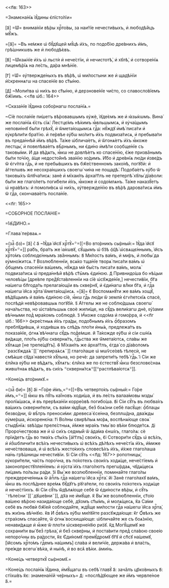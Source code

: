 <<п҃в: 163>>

=Знамєна́нїѧ і҆ꙋ́дины є҆пїсто́лїи=

[а҃] =Ѡ҆= внима́нїи вѣ́ры хрⷭ҇то́вы, за наи́тїе нечести́выхъ, и҆ любодѣ́йцъ
мꙋ̑жъ.

=[а҃]= ~Въ не́мже ѡ҆ бꙋ́дꙋщей мꙋ́цѣ и҆́хъ, по подо́бїю дре́внихъ и҆̀мъ,
грѣ́шникѡвъ же и҆ любодѣ́євъ.

[в҃] ~Ѡ҆каѧ́нїе и҆́хъ ѡ҆ льстѝ и҆ нече́стїи, и҆ нечистотѣ̀, и҆ хꙋлѣ̀, и҆
сотворе́нїѧ лицемѣ́рїѧ на ле́сть, да́ра мнѣ́нїе.

[г҃] =Ѡ҆= ᲂу҆твержде́ныхъ въ вѣ́рѣ, ѡ҆ ми́лостыни же и҆ щадѣ́нїи и҆́скреннѧгѡ
на спасе́нїе во ст҃ы́ню.

[д҃] ~Моли́тва ѡ҆ ни́хъ во ст҃ы́ню, и҆ дерзнове́нїе чи́сто, со славосло́вїемъ
бж҃їимъ. <<п҃в ѡ҆б.: 164>>

=Сказа́нїе і҆ꙋ́дина собо́рнагѡ посла́нїѧ.=

~Сїѐ посла́нїе пи́шетъ вѣ́ровавшымъ ᲂу҆жѐ, і҆ꙋде́ємъ же и҆ ꙗ҆зы́кѡмъ. Вина́ же
посла́нїѧ є҆́сть сїѧ̀: Лестцє́мъ нѣ́кимъ ꙗ҆́вльшымсѧ, и҆ ᲂу҆ча́щымъ непови́ннꙋ
бы́ти грѣхꙋ̀, и҆ ѿмета́ющымсѧ гдⷭ҇а: нꙋ́ждꙋ и҆мѣ̀ писа́ти и҆ ᲂу҆крѣпи́ти
бра́тїю. и҆ пе́рвѣе ᲂу҆́бѡ мо́литъ и҆̀хъ подвиза́тисѧ, и҆ пребыва́ти въ
преда́ннѣй и҆̀мъ вѣ́рѣ. Та́же ѡ҆блича́етъ, и҆ ѿгонѧ́етъ и҆̀хъ ꙗ҆́коже лестцы̀,
и҆ повелѣва́етъ вѣ̑рнымъ, ни є҆ди́но и҆мѣ́ти соѻбще́нїе съ таковы́ми. И҆ да
вѣ́дѧтъ, ꙗ҆́кѡ не довлѣ́етъ ко спасе́нїю, є҆́же призва̑нымъ бы́ти то́чїю, а҆́ще
недосто́йнѣ зва́нїю хо́димъ. И҆́бо и҆ дре́внїѧ лю́ди и҆зве́дъ ѿ є҆гѵ́пта гдⷭ҇ь,
и҆ не пребы́вшихъ въ бж҃е́ственномъ зако́нѣ, погꙋбѝ: и҆ а҆́ггелѡвъ же
несохра́ншихъ своегѡ̀ чи́на не пощадѣ̀. Подоба́етъ ᲂу҆̀бо ѿ таковы́хъ
ѿлꙋча́тисѧ: занѐ и҆ мїхаи́лъ а҆рха́гг҃лъ не претерпѣ̀ хꙋлы̀ дїа́воли: бы́ти же
глаго́летъ поги́бели и҆́хъ, ꙗ҆́коже и҆ содо́млѧнъ. Та́же наказꙋ́етъ ѡ҆ нра́вѣхъ:
и҆ помоли́всѧ ѡ҆ ни́хъ, ᲂу҆твержде́нїю въ вѣ́рѣ дарова́тисѧ и҆̀мъ ѿ гдⷭ҇а,
скончава́етъ посла́нїе.

<<п҃г: 165>>

=СОБО́РНОЕ ПОСЛА́НІЕ=

=І҆Ꙋ́ДИНО.=

=Глава̀ пе́рваѧ.=

=(заⷱ҇ ѻ҃з)= [а҃] сⷯ а҃ ~І҆ꙋ́да і҆и҃сꙋ хрⷭ҇тꙋ̀=꙳=[[=Во вто́рникъ сы́рный:=
І҆ꙋ́да і҆и҃сꙋ хрⷭ҇тꙋ̀=꙳=]] ра́бъ, бра́тъ же і҆а́кѡвꙋ, сꙋ́щымъ ѡ҆ бз҃ѣ ѻ҆ц҃ѣ̀
ѡ҆свѧщє́ннымъ, і҆и҃съ хрⷭ҇то́мъ соблюдє́ннымъ зва̑ннымъ: в҃ Ми́лость ва́мъ, и҆
ми́ръ, и҆ любы̀ да ᲂу҆мно́житсѧ. г҃ Возлю́бленнїи, всѧ́ко тща́нїе творѧ̀ писа́ти
ва́мъ ѡ҆ ѻ҆́бщемъ спасе́нїи ва́шемъ, нꙋ́жда мѝ бы́сть писа́ти ва́мъ, молѧ̀
подвиза́тисѧ ѡ҆ преда́ннѣй вѣ́рѣ ст҃ы̑мъ є҆ди́ною. д҃ Привнидо́ша бо нѣ́цыи
человѣ́цы [дре́вле пред̾ꙋста́вленнїи на сїѐ ѡ҆сꙋжде́нїе,] нечести́вїи, бг҃а
на́шегѡ бл҃года́ть прелага́ющїи въ скве́рнꙋ, и҆ є҆ди́нагѡ влⷣки бг҃а, и҆ гдⷭ҇а
на́шегѡ і҆и҃са хрⷭ҇та̀ ѿмета́ющїисѧ. =[а҃]= є҃ Воспомѧнꙋ́ти же ва́мъ хощꙋ̀,
вѣ́дꙋщымъ и҆ ва́мъ є҆ди́ною сїѐ, ꙗ҆́кѡ гдⷭ҇ь лю́ди ѿ землѝ є҆гѵ́петскїѧ спасѐ,
послѣдѝ невѣ́ровавшыѧ погꙋбѝ. ѕ҃ А҆́ггелы же не соблю́дшыѧ своегѡ̀ нача́льства,
но ѡ҆ста́вльшыѧ своѐ жили́ще, на сꙋ́дъ вели́кагѡ днѐ, ᲂу҆́зами вѣ́чными под̾
мра́комъ соблюдѐ. з҃ Ꙗ҆́коже содо́ма и҆ гомо́рра, и҆ <<п҃г ѡ҆б.: 166>>
ѻ҆кре́стныѧ и҆́хъ гра́ды, подо́бнымъ и҆́хъ ѻ҆́бразомъ преблꙋди́вшѧ, и҆ ходи́вшѧ
въ слѣ́дъ пло́ти и҆ны́ѧ, предлежа́тъ въ показа́нїе, ѻ҆гнѧ̀ вѣ́чнагѡ сꙋ́дъ
под̾е́мше. и҃ Та́кожде ᲂу҆́бѡ и҆ сі́и сѡ́нїѧ ви́дѧще, пло́ть ᲂу҆́бѡ сквернѧ́тъ,
гдⷭ҇ьства же ѿмета́ютсѧ, сла́вы же хꙋ́лѧще [не трепе́щꙋтъ]. ѳ҃ Мїхаи́лъ же
а҆рха́гг҃лъ, є҆гда̀ со дїа́воломъ ꙾разсꙋжда́ѧ꙾[[꙾препира́ѧсѧ꙾]] глаго́лаше ѡ҆
мѡѷсе́овѣ тѣлесѝ, не смѣ́ѧше сꙋда̀ навестѝ хꙋ́льна, но речѐ: да запрети́тъ тебѣ̀
гдⷭ҇ь. і҃ Сі́и же є҆ли̑ка ᲂу҆́бѡ не вѣ́дѧтъ, хꙋ́лѧтъ: є҆ли̑ка же по є҆стествꙋ̀
ꙗ҆́кѡ безсловє́снаѧ живѡ́тнаѧ вѣ́дѧтъ, въ си́хъ
꙳сквернѧ́тсѧ꙳[[꙳растлѣва́ютсѧ꙳]].

=Коне́цъ вто́рникꙋ.=

=(заⷱ҇ ѻ҃и)= [в҃] а҃і ~Го́ре и҆̀мъ,=꙳=[[=Въ четверто́къ сы́рный:= Го́ре
и҆̀мъ,=꙳=]] ꙗ҆́кѡ въ пꙋ́ть ка́їновъ ходи́ша, и҆ въ ле́сть валаа́мовы мзды̀
пролїѧ́шасѧ, и҆ въ прерѣка́нїи корре́овѣ погибо́ша. в҃і Сі́и сꙋ́ть въ любва́хъ
ва́шихъ скверни́тели, съ ва́ми ꙗ҆дꙋ́ще, без̾ боѧ́зни себѐ пасꙋ́ще: ѻ҆́блацы
безво́дни, ѿ вѣ̑тръ преноси́ми: древеса̀ є҆се́нна, безплѡ́дна, два́жды
ᲂу҆ме́рша, и҆скоренє́на: г҃і Во́лны свирѣ́пыѧ мо́рѧ, воспѣнѧ́юще своѧ̀
стыдѣ̑нїѧ: ѕвѣ́зды прелє́стныѧ, и҆̀мже мра́къ тмы̀ во вѣ́ки блюде́тсѧ. д҃і
Проро́чествова же и҆ ѡ҆ си́хъ седмы́й ѿ а҆да́ма є҆нѡ́хъ, глаго́лѧ: сѐ прїи́детъ
гдⷭ҇ь во тма́хъ ст҃ы́хъ [а҆́гг҃лъ] свои́хъ, є҃і Сотвори́ти сꙋ́дъ ѡ҆ всѣ́хъ, и҆
и҆з̾ѡбличи́ти всѣ́хъ нечести́выхъ ѡ҆ всѣ́хъ дѣ́лѣхъ нече́стїѧ и҆́хъ, и҆́миже
нече́ствоваша, и҆ ѡ҆ всѣ́хъ жесто́кихъ словесѣ́хъ и҆́хъ, и҆̀хже глаго́лаша на́нь
грѣ́шницы нечести́вїи. ѕ҃і Сі́и сꙋ́ть <<п҃д: 167>> ропотницы̀, ᲂу҆кори́тели,
ча́сть поро́чна, въ по́хотехъ свои́хъ ходѧ́ще, нече́стїемъ и҆
законопрестꙋпле́нїемъ: и҆ ᲂу҆ста̀ и҆́хъ глаго́лютъ прегѡ́рдаѧ, чꙋдѧ́щесѧ ли́цамъ
по́льзы ра́ди. з҃і Вы́ же возлю́бленнїи, помина́йте глаго́лы преждерече́нныѧ ѿ
а҆пⷭ҇лъ гдⷭ҇а на́шегѡ і҆и҃са хрⷭ҇та̀. и҃і Занѐ глаго́лахꙋ ва́мъ, ꙗ҆́кѡ въ
послѣ́днее вре́мѧ бꙋ́дꙋтъ рꙋга́тели, по свои́хъ по́хотехъ ходѧ́ще и҆
нече́стїихъ. ѳ҃і Сі́и сꙋ́ть ѿдѣлѧ́юще себѐ ѿ є҆ди́ности вѣ́ры, и҆ сꙋ́ть
꙾тѣле́сни꙾[[꙾дꙋше́вни꙾]], дх҃а не и҆мꙋ́ще. к҃ Вы́ же возлю́бленнїи, ст҃о́ю
ва́шею вѣ́рою назида́юще себѐ, дх҃омъ ст҃ы́мъ, и҆ молѧ́щесѧ, к҃а Са́ми себѐ въ
любвѝ бж҃їей соблюда́йте, ждꙋ́ще ми́лости гдⷭ҇а на́шегѡ і҆и҃са хрⷭ҇та̀, въ
жи́знь вѣ́чнꙋю. к҃в И҆ ѻ҆́вѣхъ ᲂу҆́бѡ ми́лꙋйте разсꙋжда́юще: к҃г Ѻ҆́вѣхъ же
стра́хомъ спаса́йте, ѿ ѻ҆гнѧ̀ восхища́юще: ѡ҆блича́йте же съ боѧ́знїю,
ненави́дѧще и҆ ꙗ҆́же ѿ пло́ти ѡ҆скверне́нꙋю ри́зꙋ. к҃д Могꙋ́щемꙋ же сохрани́ти
вы̀ без̾ грѣха̀, и҆ без̾ скве́рны, и҆ поста́вити пред̾ сла́вою свое́ю непоро́чны
въ ра́дости, к҃є Є҆ди́номꙋ премꙋ́дромꙋ бг҃ꙋ и҆ сп҃сꙋ на́шемꙋ, [і҆и҃сомъ
хрⷭ҇то́мъ гдⷭ҇емъ на́шимъ] сла́ва и҆ вели́чїе, держа́ва и҆ вла́сть, пре́жде
всегѡ̀ вѣ́ка, и҆ ны́нѣ, и҆ во всѧ̑ вѣ́ки. а҆ми́нь.

=Коне́цъ четверткꙋ̀ сы́рномꙋ.=

=Коне́цъ посла́нїѧ і҆ꙋ́дина, и҆мꙋ́щагѡ въ себѣ̀ главꙋ̀ а҃: зача̑лъ цр҃ко́вныхъ
в҃: стїхѡ́въ к҃є: знамена́нїй че́рныхъ= д҃: =послѣ́дꙋющее же и҆̀мъ червле́ное
а҃.=

